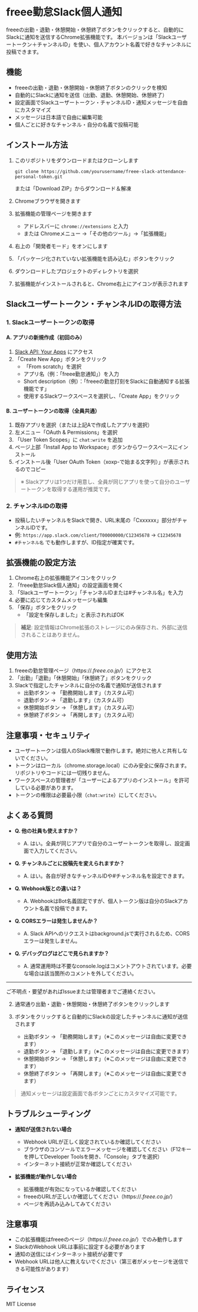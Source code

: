 # freee勤怠Slack個人通知

freeeの出勤・退勤・休憩開始・休憩終了ボタンをクリックすると、自動的にSlackに通知を送信するChrome拡張機能です。
本バージョンは「Slackユーザートークン＋チャンネルID」を使い、個人アカウント名義で好きなチャンネルに投稿できます。

## 機能

- freeeの出勤・退勤・休憩開始・休憩終了ボタンのクリックを検知
- 自動的にSlackに通知を送信（出勤、退勤、休憩開始、休憩終了）
- 設定画面でSlackユーザートークン・チャンネルID・通知メッセージを自由にカスタマイズ
- メッセージは日本語で自由に編集可能
- 個人ごとに好きなチャンネル・自分の名義で投稿可能

## インストール方法

1. このリポジトリをダウンロードまたはクローンします
   ```
   git clone https://github.com/yourusername/freee-slack-attendance-personal-token.git
   ```
   または「Download ZIP」からダウンロード＆解凍

2. Chromeブラウザを開きます

3. 拡張機能の管理ページを開きます
   - アドレスバーに `chrome://extensions` と入力
   - または Chromeメニュー →「その他のツール」→「拡張機能」

4. 右上の「開発者モード」をオンにします

5. 「パッケージ化されていない拡張機能を読み込む」ボタンをクリック

6. ダウンロードしたプロジェクトのディレクトリを選択

7. 拡張機能がインストールされると、Chrome右上にアイコンが表示されます

## Slackユーザートークン・チャンネルIDの取得方法

### 1. Slackユーザートークンの取得

#### A. アプリの新規作成（初回のみ）

1. [Slack API: Your Apps](https://api.slack.com/apps) にアクセス
2. 「Create New App」ボタンをクリック
   - 「From scratch」を選択
   - アプリ名（例：「freee勤怠通知」）を入力
   - Short description（例）：「freeeの勤怠打刻をSlackに自動通知する拡張機能です」
   - 使用するSlackワークスペースを選択し、「Create App」をクリック

#### B. ユーザートークンの取得（全員共通）

1. 既存アプリを選択（または上記Aで作成したアプリを選択）
2. 左メニュー「OAuth & Permissions」を選択
3. 「User Token Scopes」に `chat:write` を追加
4. ページ上部「Install App to Workspace」ボタンからワークスペースにインストール
5. インストール後「User OAuth Token（xoxp-で始まる文字列）」が表示されるのでコピー

> ※ Slackアプリは1つだけ用意し、全員が同じアプリを使って自分のユーザートークンを取得する運用が推奨です。

### 2. チャンネルIDの取得

- 投稿したいチャンネルをSlackで開き、URL末尾の「Cxxxxxx」部分がチャンネルIDです。
- 例: `https://app.slack.com/client/T00000000/C12345678` → `C12345678`
- `#チャンネル名` でも動作しますが、ID指定が確実です。

## 拡張機能の設定方法

1. Chrome右上の拡張機能アイコンをクリック
2. 「freee勤怠Slack個人通知」の設定画面を開く
3. 「Slackユーザートークン」「チャンネルIDまたは#チャンネル名」を入力
4. 必要に応じてカスタムメッセージも編集
5. 「保存」ボタンをクリック
   - 「設定を保存しました」と表示されればOK

> **補足**: 設定情報はChrome拡張のストレージにのみ保存され、外部に送信されることはありません。

## 使用方法

1. freeeの勤怠管理ページ（https://*.freee.co.jp/*）にアクセス
2. 「出勤」「退勤」「休憩開始」「休憩終了」ボタンをクリック
3. Slackで指定したチャンネルに自分の名義で通知が送信されます
   - 出勤ボタン → 「勤務開始します」（カスタム可）
   - 退勤ボタン → 「退勤します」（カスタム可）
   - 休憩開始ボタン → 「休憩します」（カスタム可）
   - 休憩終了ボタン → 「再開します」（カスタム可）

## 注意事項・セキュリティ

- ユーザートークンは個人のSlack権限で動作します。絶対に他人と共有しないでください。
- トークンはローカル（chrome.storage.local）にのみ安全に保存されます。リポジトリやコードには一切残りません。
- ワークスペースの管理者が「ユーザーによるアプリのインストール」を許可している必要があります。
- トークンの権限は必要最小限（`chat:write`）にしてください。

## よくある質問

- **Q. 他の社員も使えますか？**
  - A. はい。全員が同じアプリで自分のユーザートークンを取得し、設定画面で入力してください。
- **Q. チャンネルごとに投稿先を変えられますか？**
  - A. はい。各自が好きなチャンネルIDや#チャンネル名を設定できます。
- **Q. Webhook版との違いは？**
  - A. WebhookはBot名義固定ですが、個人トークン版は自分のSlackアカウント名義で投稿できます。

- **Q. CORSエラーは発生しませんか？**
  - A. Slack APIへのリクエストはbackground.jsで実行されるため、CORSエラーは発生しません。

- **Q. デバッグログはどこで見られますか？**
  - A. 通常運用時は不要なconsole.logはコメントアウトされています。必要な場合は該当箇所のコメントを外してください。

---

ご不明点・要望があればIssueまたは管理者までご連絡ください。

2. 通常通り出勤・退勤・休憩開始・休憩終了ボタンをクリックします

3. ボタンをクリックすると自動的にSlackの設定したチャンネルに通知が送信されます
   - 出勤ボタン → 「勤務開始します」（※このメッセージは自由に変更できます）
   - 退勤ボタン → 「退勤します」（※このメッセージは自由に変更できます）
   - 休憩開始ボタン → 「休憩します」（※このメッセージは自由に変更できます）
   - 休憩終了ボタン → 「再開します」（※このメッセージは自由に変更できます）

> 通知メッセージは設定画面で各ボタンごとにカスタマイズ可能です。

## トラブルシューティング

- **通知が送信されない場合**
  - Webhook URLが正しく設定されているか確認してください
  - ブラウザのコンソールでエラーメッセージを確認してください（F12キーを押してDeveloper Toolsを開き、「Console」タブを選択）
  - インターネット接続が正常か確認してください

- **拡張機能が動作しない場合**
  - 拡張機能が有効になっているか確認してください
  - freeeのURLが正しいか確認してください（https://*.freee.co.jp/*）
  - ページを再読み込みしてみてください

## 注意事項

- この拡張機能はfreeeのページ（https://*.freee.co.jp/*）でのみ動作します
- SlackのWebhook URLは事前に設定する必要があります
- 通知の送信にはインターネット接続が必要です
- Webhook URLは他人に教えないでください（第三者がメッセージを送信できる可能性があります）

## ライセンス

MIT License
